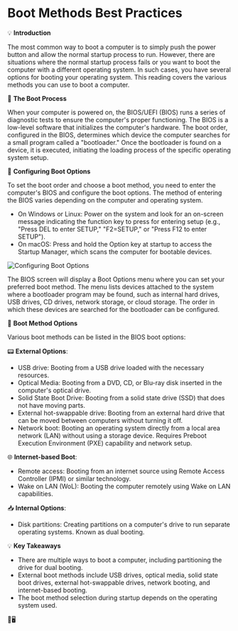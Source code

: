 # Boot Methods Best Practices

💡 **Introduction**

The most common way to boot a computer is to simply push the power button and allow the normal startup process to run. However, there are situations where the normal startup process fails or you want to boot the computer with a different operating system. In such cases, you have several options for booting your operating system. This reading covers the various methods you can use to boot a computer.

🔀 **The Boot Process**

When your computer is powered on, the BIOS/UEFI (BIOS) runs a series of diagnostic tests to ensure the computer's proper functioning. The BIOS is a low-level software that initializes the computer's hardware. The boot order, configured in the BIOS, determines which device the computer searches for a small program called a "bootloader." Once the bootloader is found on a device, it is executed, initiating the loading process of the specific operating system setup.

📂 **Configuring Boot Options**

To set the boot order and choose a boot method, you need to enter the computer's BIOS and configure the boot options. The method of entering the BIOS varies depending on the computer and operating system.

- On Windows or Linux: Power on the system and look for an on-screen message indicating the function key to press for entering setup (e.g., "Press DEL to enter SETUP," "F2=SETUP," or "Press F12 to enter SETUP").
- On macOS: Press and hold the Option key at startup to access the Startup Manager, which scans the computer for bootable devices.

![Configuring Boot Options](https://d3c33hcgiwev3.cloudfront.net/imageAssetProxy.v1/ATDdJEjjReSSqInW2wrmRA_e492239c222e48a4b719d830ff39f8f1_gEZiIfKZNdpVeGh7k9wdy8YfLnjqSOTqRzAxOw0KU9U04uMMkejL6Xmrdk1qMHb_1HJfPtCWru1amhDwStl9FTcVP5j1dlY_KUc5aDP8zOWuzxK8Cyle3sDDgUaG_XSrQOrbz3Te2F1WbRUc8KvWyC5rqrYLlH3dmnpb30MiitrmgQhJdb7T4dln5AVHOM8?expiry=1712880000000&hmac=CxMWzWEOI07BLatOO5D6PXMRk7FnHW2NngcyQcLH1qA)

The BIOS screen will display a Boot Options menu where you can set your preferred boot method. The menu lists devices attached to the system where a bootloader program may be found, such as internal hard drives, USB drives, CD drives, network storage, or cloud storage. The order in which these devices are searched for the bootloader can be configured.

🔢 **Boot Method Options**

Various boot methods can be listed in the BIOS boot options:

📟 **External Options**:
- USB drive: Booting from a USB drive loaded with the necessary resources.
- Optical Media: Booting from a DVD, CD, or Blu-ray disk inserted in the computer's optical drive.
- Solid State Boot Drive: Booting from a solid state drive (SSD) that does not have moving parts.
- External hot-swappable drive: Booting from an external hard drive that can be moved between computers without turning it off.
- Network boot: Booting an operating system directly from a local area network (LAN) without using a storage device. Requires Preboot Execution Environment (PXE) capability and network setup.

🌐 **Internet-based Boot**:
- Remote access: Booting from an internet source using Remote Access Controller (IPMI) or similar technology.
- Wake on LAN (WoL): Booting the computer remotely using Wake on LAN capabilities.

📥 **Internal Options**:
- Disk partitions: Creating partitions on a computer's drive to run separate operating systems. Known as dual booting.

💡 **Key Takeaways**

- There are multiple ways to boot a computer, including partitioning the drive for dual booting.
- External boot methods include USB drives, optical media, solid state boot drives, external hot-swappable drives, network booting, and internet-based booting.
- The boot method selection during startup depends on the operating system used.

👢🖥️